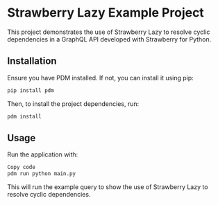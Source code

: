 # Strawberry Lazy Example Project

This project demonstrates the use of Strawberry Lazy to resolve cyclic
dependencies in a GraphQL API developed with Strawberry for Python.

## Installation

Ensure you have PDM installed. If not, you can install it using pip:

```sh
pip install pdm

```

Then, to install the project dependencies, run:

```sh
pdm install
```

## Usage

Run the application with:

```sh
Copy code
pdm run python main.py
```

This will run the example query to show the use of Strawberry Lazy to resolve
cyclic dependencies.
